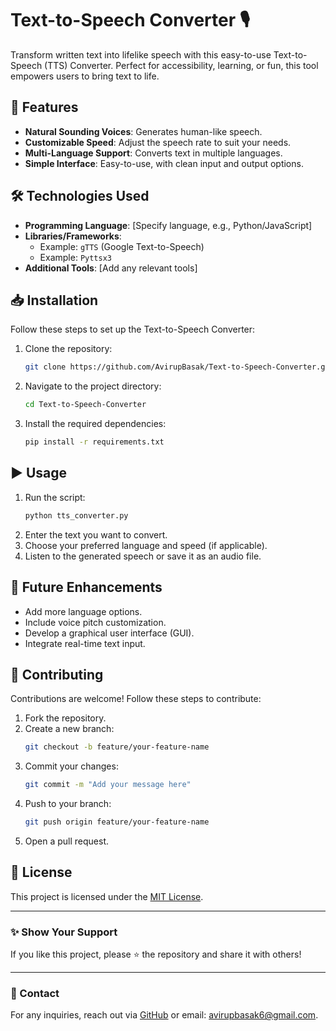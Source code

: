 # Text-to-Speech Converter 🎙️

Transform written text into lifelike speech with this easy-to-use Text-to-Speech (TTS) Converter. Perfect for accessibility, learning, or fun, this tool empowers users to bring text to life.

## 🚀 Features

- **Natural Sounding Voices**: Generates human-like speech.
- **Customizable Speed**: Adjust the speech rate to suit your needs.
- **Multi-Language Support**: Converts text in multiple languages.
- **Simple Interface**: Easy-to-use, with clean input and output options.

## 🛠️ Technologies Used

- **Programming Language**: [Specify language, e.g., Python/JavaScript]
- **Libraries/Frameworks**: 
  - Example: `gTTS` (Google Text-to-Speech)
  - Example: `Pyttsx3`
- **Additional Tools**: [Add any relevant tools]

## 📥 Installation

Follow these steps to set up the Text-to-Speech Converter:

1. Clone the repository:
   ```bash
   git clone https://github.com/AvirupBasak/Text-to-Speech-Converter.git
   ```
2. Navigate to the project directory:
   ```bash
   cd Text-to-Speech-Converter
   ```
3. Install the required dependencies:
   ```bash
   pip install -r requirements.txt
   ```

## ▶️ Usage

1. Run the script:
   ```bash
   python tts_converter.py
   ```
2. Enter the text you want to convert.
3. Choose your preferred language and speed (if applicable).
4. Listen to the generated speech or save it as an audio file.


## 🧩 Future Enhancements

- Add more language options.
- Include voice pitch customization.
- Develop a graphical user interface (GUI).
- Integrate real-time text input.

## 🤝 Contributing

Contributions are welcome! Follow these steps to contribute:

1. Fork the repository.
2. Create a new branch:
   ```bash
   git checkout -b feature/your-feature-name
   ```
3. Commit your changes:
   ```bash
   git commit -m "Add your message here"
   ```
4. Push to your branch:
   ```bash
   git push origin feature/your-feature-name
   ```
5. Open a pull request.

## 📝 License

This project is licensed under the [MIT License](LICENSE).

---

### ✨ Show Your Support

If you like this project, please ⭐ the repository and share it with others!

---

### 📧 Contact

For any inquiries, reach out via [GitHub](https://github.com/AvirupBasak) or email: avirupbasak6@gmail.com.
